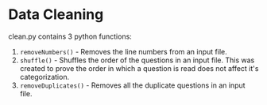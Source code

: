 # Data Cleaning
clean.py contains 3 python functions:
1. `removeNumbers()` - Removes the line numbers from an input file.
2. `shuffle()` - Shuffles the order of the questions in an input file. This was created to prove the order in which a question is read does not affect it's categorization.
3. `removeDuplicates()` - Removes all the duplicate questions in an input file.
